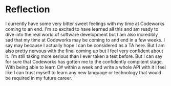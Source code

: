 # Reflection

I currently have some very bitter sweet feelings with my time at Codeworks coming to an end. I'm so excited to have learned all this and am ready to dive into the real world of software development but I am also incredibly sad that my time at Codeworks may be coming to and end in a few weeks. I say may because I actually hope I can be considered as a TA here. But I am also pretty nervous with the final coming up but I feel very confident about it. I'm still taking more serious than I ever taken a test before. But I can say for sure that Codeworks has gotten me to the confidently compitent stage. With being able to learn C# within a week and write a whole API with it I feel like I can trust myself to learn any new language or technology that would be required in my future career. 